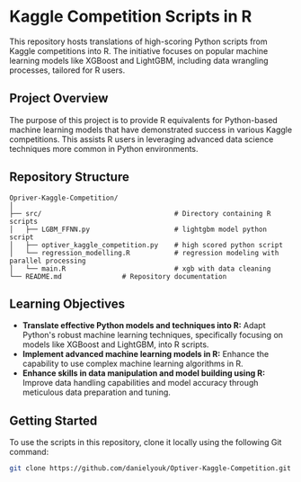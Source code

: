 # Kaggle Competition Scripts in R

This repository hosts translations of high-scoring Python scripts from Kaggle competitions into R. The initiative focuses on popular machine learning models like XGBoost and LightGBM, including data wrangling processes, tailored for R users.

## Project Overview

The purpose of this project is to provide R equivalents for Python-based machine learning models that have demonstrated success in various Kaggle competitions. This assists R users in leveraging advanced data science techniques more common in Python environments.

## Repository Structure

```plaintext
Opriver-Kaggle-Competition/
│
├── src/                                 # Directory containing R scripts
│   ├── LGBM_FFNN.py                     # lightgbm model python script
│   ├── optiver_kaggle_competition.py    # high scored python script
│   └── regression_modelling.R           # regression modeling with parallel processing
│   └── main.R                           # xgb with data cleaning
└── README.md               # Repository documentation
```

## Learning Objectives

- **Translate effective Python models and techniques into R:** Adapt Python's robust machine learning techniques, specifically focusing on models like XGBoost and LightGBM, into R scripts.
- **Implement advanced machine learning models in R:** Enhance the capability to use complex machine learning algorithms in R.
- **Enhance skills in data manipulation and model building using R:** Improve data handling capabilities and model accuracy through meticulous data preparation and tuning.

## Getting Started

To use the scripts in this repository, clone it locally using the following Git command:

```bash
git clone https://github.com/danielyouk/Optiver-Kaggle-Competition.git
```